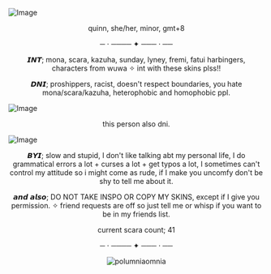 ![Image](https://github.com/user-attachments/assets/77f8b81c-71e1-4ade-bd82-1fceecc8a2f6)
<p align="center"> quinn, she/her, minor, gmt+8
<p align="center">  ─ ⋅ ──── ✦ ─── ⋅ ──

<p align="center"> 𝙄𝙉𝙏; mona, scara, kazuha, sunday, lyney, fremi, fatui harbingers, characters from wuwa ✧ int with these skins plss!! 

<p align="center"> 𝘿𝙉𝙄; proshippers, racist, doesn't respect boundaries, you hate mona/scara/kazuha, heterophobic and homophobic ppl. 

![Image](https://github.com/user-attachments/assets/42488f82-9b03-4c44-88e0-f0777c9a7f22)
<p align="center"> this person also dni. 

![Image](https://github.com/user-attachments/assets/8fc4b936-f4c0-4549-83ae-ed2232c06084)

<p align="center"> 𝘽𝙔𝙄; slow and stupid, I don't like talking abt my personal life, I do grammatical errors a lot + curses a lot + get typos a lot, I sometimes can't control my attitude so i might come as rude, if I make you uncomfy don't be shy to tell me about it. 

<p align="center"> 𝙖𝙣𝙙 𝙖𝙡𝙨𝙤; DO NOT TAKE INSPO OR COPY MY SKINS, except if I give you permission. ✧ friend requests are off so just tell me or whisp if you want to be in my friends list. 

<p align="center"> current scara count; 41

<p align="center">  ─ ⋅ ──── ✦ ─── ⋅ ──

<p align="center"> <img src="https://komarev.com/ghpvc/?username=polumniaomnia&label=✧%20&color=5a6192&style=flat" alt="polumniaomnia" /> </p>

<!--
**PolumniaOmniaprofiaOmnia** is a ✨ _special_ ✨ repository because its `README.md` (this file) appears on your GitHub profile.

Here are some ideas to get you started:

- 🔭 I’m currently working on ...
- 🌱 I’m currently learning ...
- 👯 I’m looking to collaborate on ...
- 🤔 I’m looking for help with ...
- 💬 Ask me about ...
- 📫 How to reach me: ...
- 😄 Pronouns: ...
- ⚡ Fun fact: ...
-->
